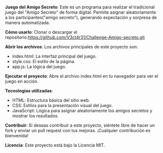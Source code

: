 **Juego del Amigo Secreto**:
Este es un programa para realizar el tradicional juego del "Amigo Secreto" de forma digital. Permite asignar aleatoriamente a los participantes("amigo secreto"), generando expectación y sorpresa de manera automatizada.

**Cómo usarlo**:
Clonar o descargar el repositorio:https://github.com/V3ct4r31/Challenge-Amigo-secreto.git

**Abrir los archivos**:
Los archivos principales de este proyecto son:
* index.html: La interfaz principal del juego.
* style.css: El estilo de la página.
* app.js: La lógica del juego.

**Ejecutar el proyecto**:
Abre el archivo index.html en tu navegador para ver el juego en acción.

**Tecnologías utilizadas**:
* HTML: Estructura básica del sitio web.
* CSS: Estilos para la presentación visual del juego.
* JavaScript: Lógica para asignar aleatoriamente los amigos secretos y mostrar los resultados.

**Contribuir**:
Si deseas contribuir a este proyecto, siéntete libre de hacer un fork y enviar un pull request con tus mejoras. ¡Cualquier contribución es bienvenida!

**Licencia**:
Este proyecto está bajo la Licencia MIT. 
